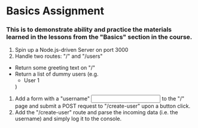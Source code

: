 # Basics Assignment

### This is to demonstrate ability and practice the materials learned in the lessons from the "Basics" section in the course.

1. Spin up a Node.js-driven Server on port 3000
1. Handle two routes: "/" and "/users"

- Return some greeting text on "/"
- Return a list of dummy users (e.g. <ul><li>User 1</li></ul>)

1. Add a form with a "username" <input> to the "/" page and submit a POST request to "/create-user" upon a button click.
1. Add the "/create-user" route and parse the incoming data (i.e. the username) and simply log it to the console.
